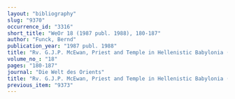 ```yaml
---
layout: "bibliography"
slug: "9370"
occurrence_id: "3316"
short_title: "WeOr 18 (1987 publ. 1988), 180-187"
author: "Funck, Bernd"
publication_year: "1987 publ. 1988"
title: "Rv. G.J.P. McEwan, Priest and Temple in Hellenistic Babylonia (FAOS 4, 1981)"
volume_no_: "18"
pages: "180-187"
journal: "Die Welt des Orients"
title: "Rv. G.J.P. McEwan, Priest and Temple in Hellenistic Babylonia (FAOS 4, 1981)"
previous_item: "9373"
---
```

